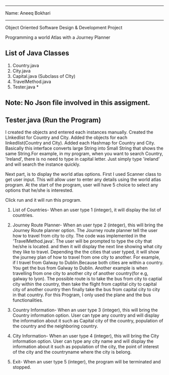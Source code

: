 ---------------------------------------
Name: Aneeq Bokhari

---------------------------------------

Object Oriented Software Design & Development Project

Programming  a world Atlas with a Journey Planner


List of Java Classes
---------------------
1. Country.java
2. City.java
3. Capital.java  (Subclass of CIty) 
4. TravelMethod.java
5. Tester.java *


Note: No Json file involved in this assigment.
------------------------------
Tester.java (Run the Program)
------------------------------


I created the objects and entered each instances manually.
Created the LInkedlist for Country and City.
Added the objects for each linkedlist(Country and City).
Added each Hashmap for Country and City. Basically this interface converts large String into Small String that shows the same String.For example, in my program, when you want to search Country, 'Ireland', there is no need to type in capital letter. Just simply type 'ireland' and will search the instance quickly.


Next part, is to display the world atlas options. First I used Scanner class to get user input. This will allow user to enter any details using the world atlas program. At the start of the program, user will have 5 choice to select any options that he/she is interested.

Click run and it will run this program. 

1. List of Countries- When an user type 1 (integer), it will display the list of countries. 

2. Journey Route Planner-  When an user type  2 (integer), this will bring the Journey Route planner option. The Journey route planner tell the user how to travel from city to city. The code was implemented in the 'TravelMethod.java'. The user will be prompted to type the city that he/she is located. and then it will display the next line showing what city they like to travel. Depending the the cities that user typed, it will show the journey plan of how to travel from one city to another. For example, if I travel from Galway to Dublin.Because both cities are within a country. You get the bus from Galway to Dublin.
Another example is when travelling from one city to another city of another country(for e.g, galway to lyon). The possible route is to take the bus from city to captial city  within the country, then take the flight from captital city to capital city of another country then finally take the bus from capital city to city in that country.
For this Program, I only used the plane and the bus functionalities.


3.  Country Information-  When an user type  3 (integer), this will bring the Country information option. User can type any country and will display the information about it such as Capital city of the country, population of the country and the neighboring country.

4.  City Information-  When an user type  4 (integer), this will bring the City information option. User can type any city name and will display the information about it such as   population of the city, the point of interest of the city and the  countryname where the city is belong.

5. Exit- When an user type  5 (integer), the program will be terminated and stopped. 
